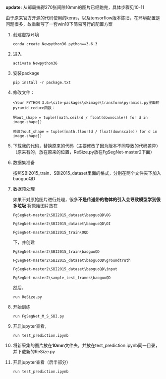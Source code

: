 **update:**
从邮局搞得270张间隙10mm的图片已经跑完，具体步骤见10-11



由于原来官方开源的代码使用的keras，以及tensorflow版本陈旧，在环境配置是问题很多，故重新写了一套win10下简易可行的配置方案
1.   创建虚拟环境
      
         conda create Newpython36 python==3.6.3
        
2.   进入

         activate Newpython36
        
3.   安装package

         pip install -r package.txt
         
4.  修改文件：
   
        <Your PYTHON 3.6>\site-packages\skimage\transform\pyramids.py里面的pyramid_reduce函数：
   
        把out_shape = tuple([math.ceil(d / float(downscale)) for d in image.shape])
            
        修改为out_shape = tuple([math.floor(d / float(downscale)) for d in image.shape])
5.  下载我的代码，替换原来的代码（主要修改了因为版本不同导致的代码差异）（原来有的，放在原来的位置，ReSize.py放在FgSegNet-master2下面）
6.  数据集准备

    按照SBI2015_train、SBI2015_dataset里面的格式，分别在两个文件夹下加入baoguoQD
7.  数据预处理
    
    如果不对原始图片进行处理，很多**不是传送带的物体的引入会导致模型学到很多垃圾**
    将原始图片放在
    
        FgSegNet-master2\SBI2015_dataset\baoguoQD\OG
    
        FgSegNet-master2\SBI2015_dataset\baoguoQD\OI
    
        FgSegNet-master2\SBI2015_train\OQD
    
    下，并创建
    
        FgSegNet-master2\SBI2015_train\baoguoQD
     
        FgSegNet-master2\SBI2015_dataset\baoguoQD\groundtruth
    
        FgSegNet-master2\SBI2015_dataset\baoguoQD\input
    
        FgSegNet-master2\sample_test_frames\baoguoQD
    
    然后， 
        
        run ReSize.py
    
    
 8.  开始训练
        
         run FgSegNet_M_S_SBI.py
  
 9.  开启jupyter查看，
       
         run test_prediction.ipynb
   
 10.  将新采集的图片放在**10mm**文件夹，并放在test_prediction.ipynb同一目录，并下载新的ReSize.py
 
 11.  开启jupyter查看（后半部分）
 
          run test_prediction.ipynb
    
    
    
    
